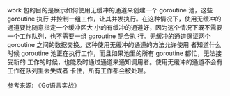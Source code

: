 work 包的目的是展示如何使用无缓冲的通道来创建一个 goroutine 池，这些 goroutine 执行
并控制一组工作，让其并发执行。在这种情况下，使用无缓冲的通道要比随意指定一个缓冲区大
小的有缓冲的通道好，因为这个情况下既不需要一个工作队列，也不需要一组 goroutine 配合执
行。无缓冲的通道保证两个 goroutine 之间的数据交换。这种使用无缓冲的通道的方法允许使用
者知道什么时候 goroutine 池正在执行工作，而且如果池里的所有 goroutine 都忙，无法接受新的
工作的时候，也能及时通过通道来通知调用者。使用无缓冲的通道不会有工作在队列里丢失或者
卡住，所有工作都会被处理。


参考来源: 《Go语言实战》